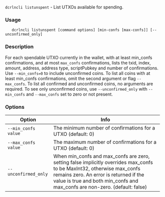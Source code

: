 `dcrlncli listunspent` - List UTXOs available for spending.

### Usage
```
   dcrlncli listunspent [command options] [min-confs [max-confs]] [--unconfirmed_only]
```

### Description

For each spendable UTXO currently in the wallet, with at least min_confs
confirmations, and at most `max_confs` confirmations, lists the txid,
index, amount, address, address type, scriptPubkey and number of
confirmations.  Use `--min_confs=0` to include unconfirmed coins. To list
all coins with at least min_confs confirmations, omit the second
argument or flag `--max_confs`. To list all confirmed and unconfirmed
coins, no arguments are required. To see only unconfirmed coins, use
`--unconfirmed_only` with `--min_confs` and `--max_confs` set to zero or
not present.
  

### Options
|Option|Info|
|--|--|
|`--min_confs value`|   The minimum number of confirmations for a UTXO (default: 0)|
|`--max_confs value`|   The maximum number of confirmations for a UTXO (default: 0)|
|`--unconfirmed_only`|  When min_confs and max_confs are zero, setting false implicitly overrides max_confs to be MaxInt32, otherwise max_confs remains zero. An error is returned if the value is true and both min_confs and max_confs are non-zero. (default: false)|
